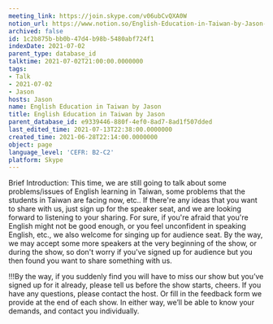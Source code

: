 ```yaml
---
meeting_link: https://join.skype.com/v06ubCvQXA0W
notion_url: https://www.notion.so/English-Education-in-Taiwan-by-Jason-1c2b875bbb0b47d4b98b5480abf724f1
archived: false
id: 1c2b875b-bb0b-47d4-b98b-5480abf724f1
indexDate: 2021-07-02
parent_type: database_id
talktime: 2021-07-02T21:00:00.0000000
tags:
- Talk
- 2021-07-02
- Jason
hosts: Jason
name: English Education in Taiwan by Jason
title: English Education in Taiwan by Jason
parent_database_id: e9339446-880f-4ef0-8ad7-8ad1f507dded
last_edited_time: 2021-07-13T22:38:00.0000000
created_time: 2021-06-28T22:14:00.0000000
object: page
language_level: 'CEFR: B2-C2'
platform: Skype
---
```




Brief Introduction: This time, we are still going to talk about some problems/issues of English learning in Taiwan, some problems that the students in Taiwan are facing now, etc.. If there're any ideas that you want to share with us, just sign up for the speaker seat, and we are looking forward to listening to your sharing. 
For sure, if you're afraid that you're English might not be good enough, or you feel unconfident in speaking English, etc., we also welcome for singing up for audience seat. By the way, we may accept some more speakers at the very beginning of the show, or during the show, so don't worry if you've signed up for audience but you then found you want to share something with us.

!!!By the way, if you suddenly find you will have to miss our show but you’ve signed up for it already, please tell us before the show starts, cheers.
If you have any questions, please contact the host. Or fill in the feedback form we provide at the end of each show. In either way, we’ll be able to know your demands, and contact you individually.

